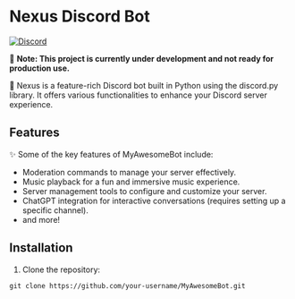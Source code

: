 # Nexus Discord Bot

[![Discord](https://img.shields.io/discord/1234567890?color=7289DA&logo=discord&logoColor=white)](https://discord.gg/your-discord-server-link)

🚧 **Note: This project is currently under development and not ready for production use.**

🤖 Nexus is a feature-rich Discord bot built in Python using the discord.py library. It offers various functionalities to enhance your Discord server experience.

## Features

✨ Some of the key features of MyAwesomeBot include:
- Moderation commands to manage your server effectively.
- Music playback for a fun and immersive music experience.
- Server management tools to configure and customize your server.
- ChatGPT integration for interactive conversations (requires setting up a specific channel).
- and more!

## Installation

1. Clone the repository:

```shell
git clone https://github.com/your-username/MyAwesomeBot.git
